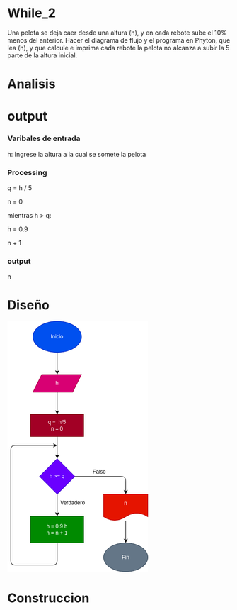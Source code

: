# While_2
Una pelota se deja caer desde una altura (h), y en cada rebote sube el 10% menos del anterior. Hacer 
el diagrama de flujo y el programa en Phyton, que lea (h), y que calcule e imprima cada rebote la 
pelota no alcanza a subir la 5 parte de la altura inicial.


# Analisis 

# output 



### Varibales de entrada 
h: Ingrese la altura a la cual se somete la pelota
### Processing
q = h / 5

n = 0

mientras h > q:

h = 0.9

n + 1



### output 
n
# Diseño

![Diagrama de flujo](Diagrama.png "Diagrama de flujo")
# Construccion
